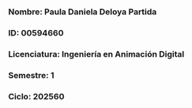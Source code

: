 ### Nombre: Paula Daniela Deloya Partida

### ID: 00594660

### Licenciatura: Ingeniería en Animación Digital

### Semestre: 1

### Ciclo: 202560

